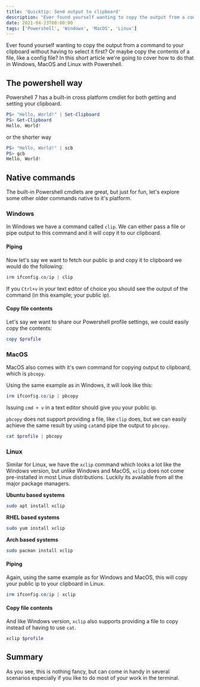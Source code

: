 ```yaml
---
title: 'Quicktip: Send output to clipboard'
description: "Ever found yourself wanting to copy the output from a command to your clipboard without having to select it first? Or maybe copy the contents of a file, like a config file? In this short article we're going to cover how to do that in Windows, MacOS and Linux with Powershell."
date: 2021-04-23T00:00:00
tags: ['Powershell', 'Windows', 'MacOS', 'Linux']
---
```


Ever found yourself wanting to copy the output from a command to your clipboard without having to select it first? Or maybe copy the contents of a file, like a config file? In this short article we're going to cover how to do that in Windows, MacOS and Linux with Powershell.

## The powershell way

Powershell 7 has a built-in cross platform cmdlet for both getting and setting your clipboard.

```powershell
PS> "Hello, World!" | Set-Clipboard
PS> Get-Clipboard
Hello, World!
```

or the shorter way

```powershell
PS> "Hello, World!" | scb
PS> gcb
Hello, World!
```

## Native commands

The built-in Powershell cmdlets are great, but just for fun, let's explore some other older commands native to it's platform.

### Windows

In Windows we have a command called `clip`. We can either pass a file or pipe output to this command and it will copy it to our clipboard.

#### Piping

Now let's say we want to fetch our public ip and copy it to clipboard we would do the following:

```powershell
irm ifconfig.co/ip | clip
```

If you `Ctrl+v` in your text editor of choice you should see the output of the command (in this example; your public ip).

#### Copy file contents

Let's say we want to share our Powershell profile settings, we could easily copy the contents:

```powershell
copy $profile
```

### MacOS

MacOS also comes with it's own command for copying output to clipboard, which is `pbcopy`.

Using the same example as in Windows, it will look like this:

```powershell
irm ifconfig.co/ip | pbcopy
```

Issuing `cmd + v` in a text editor should give you your public ip.

`pbcopy` does not support providing a file, like `clip` does, but we can easily achieve the same result by using `cat`and pipe the output to `pbcopy`.

```powershell
cat $profile | pbcopy
```

### Linux

Similar for Linux, we have the `xclip` command which looks a lot like the Windows version, but unlike Windows and MacOS, `xclip` does not come pre-installed in most Linux distributions. Luckily its available from all the major package managers.

**Ubuntu based systems**

```bash
sudo apt install xclip
```

**RHEL based systems**

```bash
sudo yum install xclip
```

**Arch based systems**

```bash
sudo pacman install xclip
```

#### Piping

Again, using the same example as for Windows and MacOS, this will copy your public ip to your clipboard in Linux.

```powershell
irm ifconfig.co/ip | xclip
```

#### Copy file contents

And like Windows version, `xclip` also supports providing a file to copy instead of having to use `cat`.

```powershell
xclip $profile
```

## Summary

As you see, this is nothing fancy, but can come in handy in several scenarios especially if you like to do most of your work in the terminal.
